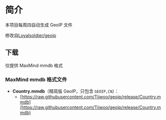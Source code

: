 # 简介

本项目每周四自动生成 GeoIP 文件

修改自[Loyalsoldier/geoip](https://github.com/Loyalsoldier/geoip)

## 下载

仅提供 MaxMind mmdb 格式

### MaxMind mmdb 格式文件

- **Country.mmdb**（精简版 GeoIP，只包含 `GEOIP,CN`）：
  - [https://raw.githubusercontent.com/Tiiwoo/geoip/release/Country.mmdb](https://raw.githubusercontent.com/Tiiwoo/geoip/release/Country.mmdb)
